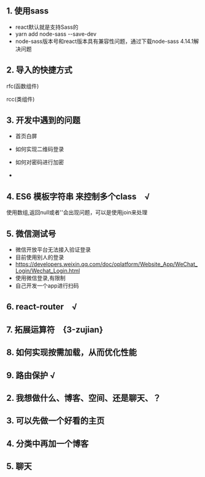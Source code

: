 ## 1. 使用sass
 - react默认就是支持Sass的
 - yarn add node-sass --save-dev
 - node-sass版本号和react版本具有兼容性问题，通过下载node-sass 4.14.1解决问题




## 2. 导入的快捷方式

rfc(函数组件)

rcc(类组件)

## 3. 开发中遇到的问题

- 首页白屏

- 如何实现二维码登录

- 如何对密码进行加密

- 　
## 4. ES6 模板字符串 来控制多个class　√
使用数组,返回null或者''会出现问题，可以是使用join来处理



## 5. 微信测试号

- 微信开放平台无法接入验证登录
- 目前使用别人的登录
- https://developers.weixin.qq.com/doc/oplatform/Website_App/WeChat_Login/Wechat_Login.html
- 使用微信登录,有限制
- 自己开发一个app进行扫码

## 6. react-router　√


## 7. 拓展运算符　{3-zujian}


## 8. 如何实现按需加载，从而优化性能


## 9. 路由保护 √







## 2. 我想做什么、博客、空间、还是聊天、？

## 3. 可以先做一个好看的主页

## 4. 分类中再加一个博客


## 5. 聊天

